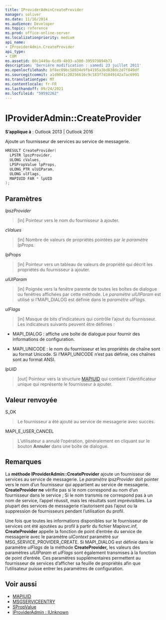 ```yaml
---
title: IProviderAdminCreateProvider
manager: soliver
ms.date: 11/16/2014
ms.audience: Developer
ms.topic: reference
ms.prod: office-online-server
ms.localizationpriority: medium
api_name:
- IProviderAdmin.CreateProvider
api_type:
- COM
ms.assetid: 80c1449a-6cd9-4b93-a300-395979894b71
description: 'Derniére modification : samedi 23 juillet 2011'
ms.openlocfilehash: bf8ec09bc58934e9fb4195a3bd838dc2d7f849df
ms.sourcegitcommit: a1d9041c20256616c9c183f7d1049142a7ac6991
ms.translationtype: MT
ms.contentlocale: fr-FR
ms.lasthandoff: 09/24/2021
ms.locfileid: "59592262"
---
```

# <a name="iprovideradmincreateprovider"></a>IProviderAdmin::CreateProvider

**S’applique à** : Outlook 2013 | Outlook 2016 
  
Ajoute un fournisseur de services au service de messagerie. 
  
```cpp
HRESULT CreateProvider(
  LPSTR lpszProvider,
  ULONG cValues,
  LPSPropValue lpProps,
  ULONG_PTR ulUIParam,
  ULONG ulFlags,
  MAPIUID FAR * lpUID
);
```

## <a name="parameters"></a>Paramètres

 _lpszProvider_
  
> [in] Pointeur vers le nom du fournisseur à ajouter.
    
 _cValues_
  
> [in] Nombre de valeurs de propriétés pointées par _le paramètre lpProps._ 
    
 _lpProps_
  
> [in] Pointeur vers un tableau de valeurs de propriété qui décrit les propriétés du fournisseur à ajouter.
    
 _ulUIParam_
  
> [in] Poignée vers la fenêtre parente de toutes les boîtes de dialogue ou fenêtres affichées par cette méthode. Le _paramètre ulUIParam_ est utilisé si l’MAPI_DIALOG est définie dans le _paramètre ulFlags._ 
    
 _ulFlags_
  
> [in] Masque de bits d’indicateurs qui contrôle l’ajout du fournisseur. Les indicateurs suivants peuvent être définies :
    
  - MAPI_DIALOG : affiche une boîte de dialogue pour fournir des informations de configuration.
      
  - MAPI_UNICODE : le nom du fournisseur et les propriétés de chaîne sont au format Unicode. Si l’MAPI_UNICODE n’est pas définie, ces chaînes sont au format ANSI.
    
 _lpUID_
  
> [out] Pointeur vers la structure [MAPIUID](mapiuid.md) qui contient l’identificateur unique qui représente le fournisseur à ajouter. 
    
## <a name="return-value"></a>Valeur renvoyée

S_OK 
  
> Le fournisseur a été ajouté au service de messagerie avec succès.
    
MAPI_E_USER_CANCEL 
  
> L’utilisateur a annulé l’opération, généralement en cliquant sur le bouton **Annuler** dans une boîte de dialogue. 
    
## <a name="remarks"></a>Remarques

La **méthode IProviderAdmin::CreateProvider** ajoute un fournisseur de services au service de messagerie. Le  _paramètre lpszProvider_ doit pointer vers le nom d’un fournisseur qui appartient au service de messagerie. **CreateProvider ne** vérifie pas si le nom correspond au nom d’un fournisseur dans le service ; Si le nom transmis ne correspond pas à un nom de service, l’appel réussit, mais les résultats sont imprévisibles. La plupart des services de messagerie n’autorisent pas l’ajout ou la suppression de fournisseurs pendant l’utilisation du profil. 
  
Une fois que toutes les informations disponibles sur le fournisseur de services ont été ajoutées au profil à partir du fichier Mapisvc.inf, **CreateProvider** appelle la fonction de point d’entrée du service de messagerie avec le paramètre  _ulContext_ paramétré sur MSG_SERVICE_PROVIDER_CREATE. Si MAPI_DIALOG est définie dans le paramètre _ulFlags_ de la méthode **CreateProvider,** les valeurs des paramètres _ulUIParam_ et _ulFlags_ sont également transmises à la fonction de point d’entrée. Ces paramètres supplémentaires permettent au fournisseur de services d’afficher sa feuille de propriétés afin que l’utilisateur puisse entrer les paramètres de configuration. 
  
## <a name="see-also"></a>Voir aussi

- [MAPIUID](mapiuid.md)  
- [MSGSERVICEENTRY](msgserviceentry.md)  
- [SPropValue](spropvalue.md)  
- [IProviderAdmin : IUnknown](iprovideradminiunknown.md)

